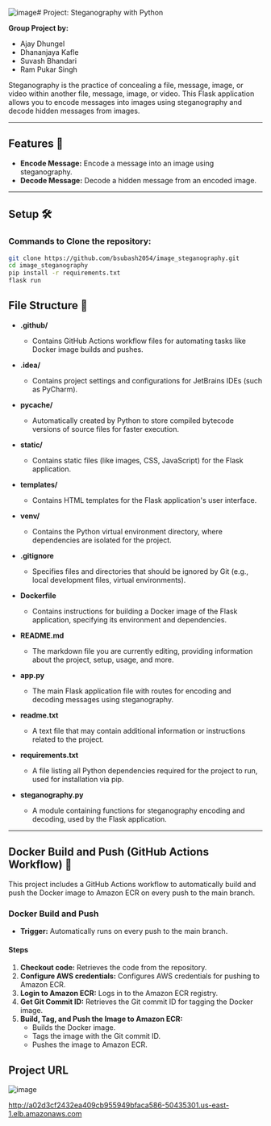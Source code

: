 ![image](https://github.com/bsubash2054/image_steganography/assets/162769546/596ef4c7-f1f3-4a87-87a4-cf6c9521ef64)# Project: Steganography with Python

**Group Project by:**

- Ajay Dhungel
- Dhananjaya Kafle
- Suvash Bhandari
- Ram Pukar Singh

Steganography is the practice of concealing a file, message, image, or video within another file, message, image, or video. This Flask application allows you to encode messages into images using steganography and decode hidden messages from images.

---

## Features 🚀
- **Encode Message:** Encode a message into an image using steganography.
- **Decode Message:** Decode a hidden message from an encoded image.

---

## Setup 🛠️

### Commands to Clone the repository:
```bash
git clone https://github.com/bsubash2054/image_steganography.git
cd image_steganography
pip install -r requirements.txt
flask run
````

## File Structure 📁

- **.github/**
  - Contains GitHub Actions workflow files for automating tasks like Docker image builds and pushes.
  
- **.idea/**
  - Contains project settings and configurations for JetBrains IDEs (such as PyCharm).
  
- **__pycache__/**
  - Automatically created by Python to store compiled bytecode versions of source files for faster execution.
  
- **static/**
  - Contains static files (like images, CSS, JavaScript) for the Flask application.
  
- **templates/**
  - Contains HTML templates for the Flask application's user interface.
  
- **venv/**
  - Contains the Python virtual environment directory, where dependencies are isolated for the project.
  
- **.gitignore**
  - Specifies files and directories that should be ignored by Git (e.g., local development files, virtual environments).
  
- **Dockerfile**
  - Contains instructions for building a Docker image of the Flask application, specifying its environment and dependencies.
  
- **README.md**
  - The markdown file you are currently editing, providing information about the project, setup, usage, and more.
  
- **app.py**
  - The main Flask application file with routes for encoding and decoding messages using steganography.
  
- **readme.txt**
  - A text file that may contain additional information or instructions related to the project.
  
- **requirements.txt**
  - A file listing all Python dependencies required for the project to run, used for installation via pip.
  
- **steganography.py**
  - A module containing functions for steganography encoding and decoding, used by the Flask application.

---

## Docker Build and Push (GitHub Actions Workflow) 🐳

This project includes a GitHub Actions workflow to automatically build and push the Docker image to Amazon ECR on every push to the main branch.

### Docker Build and Push

- **Trigger:** Automatically runs on every push to the main branch.

#### Steps
1. **Checkout code:** Retrieves the code from the repository.
2. **Configure AWS credentials:** Configures AWS credentials for pushing to Amazon ECR.
3. **Login to Amazon ECR:** Logs in to the Amazon ECR registry.
4. **Get Git Commit ID:** Retrieves the Git commit ID for tagging the Docker image.
5. **Build, Tag, and Push the Image to Amazon ECR:**
   - Builds the Docker image.
   - Tags the image with the Git commit ID.
   - Pushes the image to Amazon ECR.
## Project URL

![image](https://github.com/bsubash2054/image_steganography/assets/162769546/f08da8e4-29eb-472e-9046-a424c6e432ab)

http://a02d3cf2432ea409cb955949bfaca586-50435301.us-east-1.elb.amazonaws.com 
